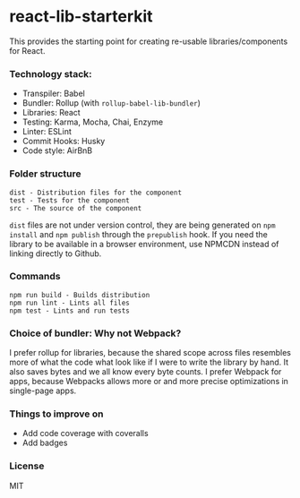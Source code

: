 # react-lib-starterkit
This provides the starting point for creating re-usable libraries/components for React.

### Technology stack:
- Transpiler: Babel
- Bundler: Rollup (with `rollup-babel-lib-bundler`)
- Libraries: React
- Testing: Karma, Mocha, Chai, Enzyme
- Linter: ESLint
- Commit Hooks: Husky
- Code style: AirBnB

### Folder structure
```
dist - Distribution files for the component
test - Tests for the component
src - The source of the component
```

`dist` files are not under version control, they are being generated on `npm install` and `npm publish` through the `prepublish` hook. If you need the library to be available in a browser environment, use NPMCDN instead of linking directly to Github.

### Commands
```
npm run build - Builds distribution
npm run lint - Lints all files
npm test - Lints and run tests
```

### Choice of bundler: Why not Webpack?
I prefer rollup for libraries, because the shared scope across files resembles more of what the code what look like if I were to write the library by hand. It also saves bytes and we all know every byte counts.
I prefer Webpack for apps, because Webpacks allows more or and more precise optimizations in single-page apps.


### Things to improve on
- Add code coverage with coveralls
- Add badges

### License
MIT
